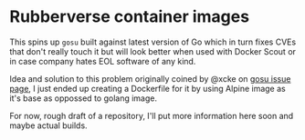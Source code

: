 # Rubberverse container images

This spins up `gosu` built against latest version of Go which in turn fixes CVEs that don't really touch it but will look better when used with Docker Scout or in case company hates EOL software of any kind.

Idea and solution to this problem originally coined by @xcke on [gosu issue page](https://github.com/tianon/gosu/issues/136), I just ended up creating a Dockerfile for it by using Alpine image as it's base as oppossed to golang image.

For now, rough draft of a repository, I'll put more information here soon and maybe actual builds.
